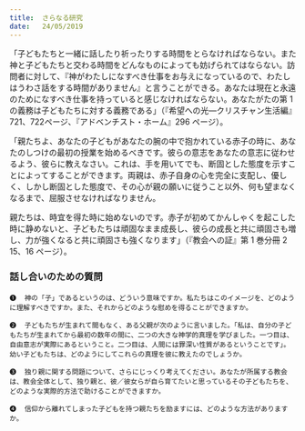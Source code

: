 ```yaml
---
title:  さらなる研究
date:   24/05/2019
---
```


「子どもたちと一緒に話したり祈ったりする時間をとらなければならない。また神と子どもたちと交わる時間をどんなものによっても妨げられてはならない。訪問者に対して、『神がわたしになすべき仕事をお与えになっているので、わたしはうわさ話をする時間がありません』と言うことができる。あなたは現在と永遠のためになすべき仕事を持っていると感じなければならない。あなたがたの第 1の義務は子どもたちに対する義務である」（『希望への光―クリスチャン生活編』721、722ページ、『アドベンチスト・ホーム』296 ページ）。

「親たちよ、あなたの子どもがあなたの腕の中で抱かれている赤子の時に、あなたのしつけの最初の授業を始めるべきです。彼らの意志をあなたの意志に従わせるよう、彼らに教えなさい。これは、手を用いてでも、断固とした態度を示すことによってすることができます。両親は、赤子自身の心を完全に支配し、優しく、しかし断固とした態度で、その心が親の願いに従うこと以外、何も望まなくなるまで、屈服させなければなりません。

親たちは、時宜を得た時に始めないのです。赤子が初めてかんしゃくを起こした時に静めないと、子どもたちは頑固なまま成長し、彼らの成長と共に頑固さも増し、力が強くなると共に頑固さも強くなります」（『教会への証』第 1 巻分冊 2　15、16 ページ）。

### 話し合いのための質問

`❶	神の「子」であるというのは、どういう意味ですか。私たちはこのイメージを、どのように理解すべきですか。また、それからどのような慰めを得ることができますか。`

`❷	子どもたちが生まれて間もなく、ある父親が次のように言いました。「私は、自分の子どもたちが生まれてから最初の数年の間に、二つの大きな神学的真理を学びました。一つ目は、自由意志が実際にあるということ。二つ目は、人間には罪深い性質があるということです」。幼い子どもたちは、どのようにしてこれらの真理を彼に教えたのでしょうか。`

`❸	独り親に関する問題について、さらにじっくり考えてください。あなたが所属する教会は、教会全体として、独り親と、彼／彼女らが自ら育てたいと思っているその子どもたちを、どのような実際的方法で助けることができますか。`

`❹	信仰から離れてしまった子どもを持つ親たちを励ますには、どのような方法がありますか。`